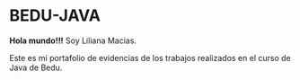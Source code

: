 # BEDU-JAVA
**Hola mundo!!!**
Soy Liliana Macias. 

Este es mi portafolio de evidencias de los trabajos realizados en el curso de Java de Bedu.

